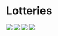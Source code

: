 # Lotteries

<img src= "https://i.imgur.com/M443B1B.png">
<img src= "https://i.imgur.com/dWGkz5m.png">
<img src= "https://i.imgur.com/PmyEZpj.png">
<img src= "https://i.imgur.com/FLzJvnB.png">
